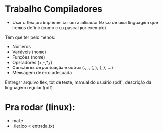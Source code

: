 # Trabalho Compiladores
- Usar o flex pra implementar um analisador léxico de uma linguagem que iremos definir (como c ou pascal por exemplo)

Tem que ter pelo menos:
- Números
- Variáveis (nome)
- Funções (nome)
- Operadores (+,-,*,/)
- Caracteres de pontuação e outros (., ;, (, ), {, }, ...)
- Mensagem de erro adequada

Entregar arquivo flex, txt de teste, manual do usuário (pdf), descrição da linguagem regular (pdf)

# Pra rodar (linux):
- make
- ./lexico < entrada.txt
